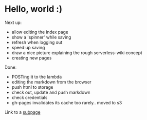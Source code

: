 # Hello, world :)

Next up:

* allow editing the index page
* show a 'spinner' while saving
* refresh when logging out
* speed up saving
* draw a nice picture explaining the rough serverless-wiki concept
* creating new pages

Done:

* POSTing it to the lambda
* editing the markdown from the browser 
* push html to storage
* check out, update and push markdown
* check credentials
* gh-pages invalidates its cache too rarely.. moved to s3

Link to a [subpage](sub_page.html)
